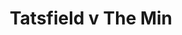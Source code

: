 ---
year: "2000"
serialNumber: "0244" 
game: "Tatsfield"
title: "Tatsfield v The Min"
gameLocation: ""
gameDate: ""
result: ""
resultType: ""
type: "game"
---